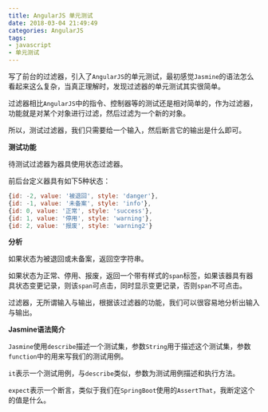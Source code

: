 ```yaml
---
title: AngularJS 单元测试
date: 2018-03-04 21:49:49
categories: AngularJS
tags:
- javascript
- 单元测试
---
```


写了前台的过滤器，引入了`AngularJS`的单元测试，最初感觉`Jasmine`的语法怎么看起来这么复杂，当真正理解时，发现过滤器的单元测试其实很简单。

过滤器相比`AngularJS`中的指令、控制器等的测试还是相对简单的，作为过滤器，功能就是对某个对象进行过滤，然后过滤为一个新的对象。

所以，测试过滤器，我们只需要给一个输入，然后断言它的输出是什么即可。

<!-- more -->

**测试功能**

待测试过滤器为器具使用状态过滤器。

前后台定义器具有如下5种状态：

```javascript
{id: -2, value: '被退回', style: 'danger'},
{id: -1, value: '未备案', style: 'info'},
{id: 0, value: '正常', style: 'success'},
{id: 1, value: '停用', style: 'warning'},
{id: 2, value: '报废', style: 'warning2'}
```

**分析**

如果状态为被退回或未备案，返回空字符串。

如果状态为正常、停用、报废，返回一个带有样式的`span`标签，如果该器具有器具状态变更记录，则该`span`可点击，同时显示变更记录，否则`span`不可点击。

过滤器，无所谓输入与输出，根据该过滤器的功能，我们可以很容易地分析出输入与输出。

**Jasmine语法简介**

`Jasmine`使用`describe`描述一个测试集，参数`String`用于描述这个测试集，参数`function`中的用来写我们的测试用例。

`it`表示一个测试用例，与`describe`类似，参数为测试用例描述和执行方法。

`expect`表示一个断言，类似于我们在`SpringBoot`使用的`AssertThat`，我断定这个的值是什么。


